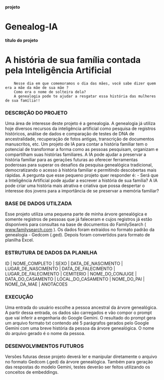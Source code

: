 
**projeto**
# Genealog-IA

**título do projeto**
# A história de sua família contada pela Inteligência Artificial

		Nesse dia em que comemoramos o dia das mães, você sabe dizer quem era a mãe da mãe de sua mãe ?
		Como era o nome de solteira dela?
		A genealogia pode te ajudar a resgatar essa história das mulheres de sua família!!

### DESCRIÇÃO DO PROJETO

Uma área de interesse deste projeto é a genealogia. A genealogia já utiliza hoje diversos recursos da inteligência artificial como pesquisa de registros históricos, análise de dados e comparação de testes de DNA de ancestralidade, recuperação de fotos antigas, transcrição de documentos manuscritos, etc.
Um projeto de IA para contar a história familiar tem o potencial de transformar a forma como as pessoas pesquisam, organizam e compartilham suas histórias familiares. 
A IA pode ajudar a preservar a história familiar para as gerações futuras ao oferecer ferramentas poderosas para superar os desafios da pesquisa genealógica tradicional, democratizando o acesso à história familiar e permitindo descobertas mais rápidas.
A pergunta que esse pequeno projeto quer responder é: - Será que a Inteligência Artificial pode ajudar a escrever a história de sua família? A IA pode criar uma história mais atrativa e criativa que possa despertar o interesse dos jovens para a importância de se preservar a memória familiar? 

### BASE DE DADOS UTILZADA

Esse projeto utiliza uma pequena parte de minha árvore genealógica e somente registros de pessoas que já faleceram e cujos registros já estão disponíveis para consultas na base de documentos do FamilySearch ( www.familysearch.com ). Os dados foram extraídos no formato padrão da genealogia - Gedcom (.ged). Depois foram convertidos para formato de planilha Excel. 

### ESTRUTURA DE DADOS DA PLANILHA

ID | NOME_COMPLETO	| SEXO	| DATA_DE_NASCIMENTO | LUGAR_DE_NASCIMENTO |  DATA_DE_FALECIMENTO | LUGAR_DE_FALECIMENTO | CEMITERIO | NOME_DO_CONJUGE |  DATA_DO_CASAMENTO | LOCAL_DO_CASAMENTO | NOME_DO_PAI | NOME_DA_MAE | ANOTACOES

### EXECUÇÃO

Uma entrada do usuário escolhe a pessoa ancestral da árvore genealógica. A partir dessa entrada, os dados são carregados e vão compor o prompt que vai inferir a engenharia do Google Gemini.
O resultado do prompt gera um arquivo formato txt contendo até 5 parágrafos gerados pelo Google Gemini com uma breve história da pessoa da árvore genealógica. O nome do arquivo gerado é o nome da pessoa.

### DESENVOLVIMENTOS FUTUROS

Versões futuras desse projeto deverá ler e manipular diretamente o arquivo no formato Gedcom (.ged) da árvore genealógica.
Também para geração das respostas do modelo Gemini, testes deverão ser feitos utilizando os conceitos de embeddings.
